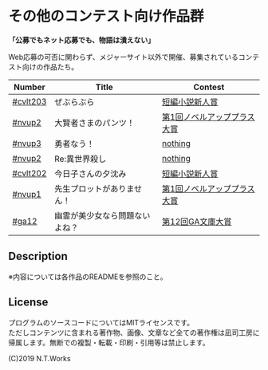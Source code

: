 # その他のコンテスト向け作品群

**「公募でもネット応募でも、物語は潰えない」**

Web応募の可否に関わらず、メジャーサイト以外で開催、募集されているコンテスト向けの作品たち。

| Number | Title | Contest |
| --- | --- | --- |
| [#cvlt203](zebra/README.md) | ぜぶらぶら | [短編小説新人賞](http://cobalt.shueisha.co.jp/write/newface-award-apply/) |
| [#nvup2](pants/README.md) | 大賢者さまのパンツ！ | [第1回ノベルアッププラス大賞](https://novelup.plus/) |
| [#nvup3](yunow/README.md) | 勇者なう！ | [nothing](http://novelup.plus/) |
| [#nvup2](isekoro/README.md) | Re:異世界殺し | [nothing](http://novelup.plus/) |
| [#cvlt202](kyoko/README.md) | 今日子さんの夕沈み | [短編小説新人賞](http://cobalt.shueisha.co.jp/write/newface-award-apply/) |
| [#nvup1](noplot/README.md) | 先生プロットがありません！ | [第1回ノベルアッププラス大賞](https://novelup.plus/) |
| [#ga12](yubijo/README.md) | 幽霊が美少女なら問題ないよね？ | [第12回GA文庫大賞](https://ga.sbcr.jp/novel/taisyo/guide.html) |

## Description

※内容については各作品のREADMEを参照のこと。

## License

プログラムのソースコードについてはMITライセンスです。  
ただしコンテンツに含まれる著作物、画像、文章など全ての著作権は凪司工房に帰属します。無断での複製・転載・印刷・引用等は禁止します。

(C)2019 N.T.Works


